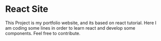 # React Site
This Project is my portfolio website, and its based on react tutorial.
Here I am coding some lines in order to learn react and develop some components.
Feel free to contribute. 
